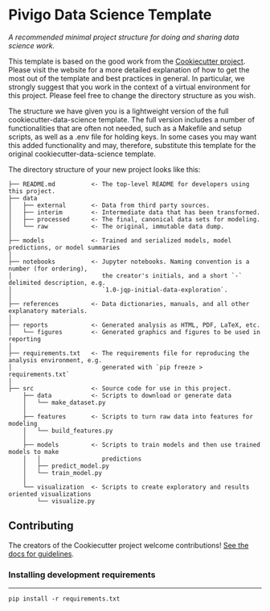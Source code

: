 # Pivigo Data Science Template

_A recommended minimal project structure for doing and sharing data science work._


This template is based on the good work from the [Cookiecutter project](http://drivendata.github.io/cookiecutter-data-science/). Please visit the website for a more detailed explanation of how to get the most out of the template and best practices in general. In particular, we strongly suggest that you work in the context of a virtual environment for this project. Please feel free to change the directory structure as you wish. 

The structure we have given you is a lightweight version of the full cookiecutter-data-science template. The full version includes a number of functionalities that are often not needed, such as a Makefile and setup scripts, as well as a .env file for holding keys. In some cases you may want this added functionality and may, therefore, substitute this template for the original cookiecutter-data-science template.


The directory structure of your new project looks like this: 

```
├── README.md          <- The top-level README for developers using this project.
├── data
│   ├── external       <- Data from third party sources.
│   ├── interim        <- Intermediate data that has been transformed.
│   ├── processed      <- The final, canonical data sets for modeling.
│   └── raw            <- The original, immutable data dump.
│
├── models             <- Trained and serialized models, model predictions, or model summaries
│
├── notebooks          <- Jupyter notebooks. Naming convention is a number (for ordering),
│                         the creator's initials, and a short `-` delimited description, e.g.
│                         `1.0-jqp-initial-data-exploration`.
│
├── references         <- Data dictionaries, manuals, and all other explanatory materials.
│
├── reports            <- Generated analysis as HTML, PDF, LaTeX, etc.
│   └── figures        <- Generated graphics and figures to be used in reporting
│
├── requirements.txt   <- The requirements file for reproducing the analysis environment, e.g.
│                         generated with `pip freeze > requirements.txt`
│
├── src                <- Source code for use in this project.
    ├── data           <- Scripts to download or generate data
    │   └── make_dataset.py
    │
    ├── features       <- Scripts to turn raw data into features for modeling
    │   └── build_features.py
    │
    ├── models         <- Scripts to train models and then use trained models to make
    │   │                 predictions
    │   ├── predict_model.py
    │   └── train_model.py
    │
    └── visualization  <- Scripts to create exploratory and results oriented visualizations
        └── visualize.py

```

## Contributing

The creators of the Cookiecutter project welcome contributions! [See the docs for guidelines](https://drivendata.github.io/cookiecutter-data-science/#contributing).

### Installing development requirements
------------

    pip install -r requirements.txt

